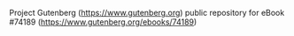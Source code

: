 Project Gutenberg (https://www.gutenberg.org) public repository for
eBook #74189 (https://www.gutenberg.org/ebooks/74189)
